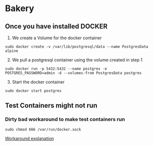 # Bakery

## Once you have installed DOCKER

1. We create a Volume for the docker container
```
sudo docker create -v /var/lib/postgresql/data --name PostgresData alpine
```

2. We pull a postgresql container using the volume created in step 1
```
sudo docker run -p 5432:5432 --name postgres -e POSTGRES_PASSWORD=admin -d --volumes-from PostgresData postgres
```

3. Start the docker container
```
sudo docker start postgres
```


## Test Containers might not run
### Dirty bad workaround to make test containers run

```
sudo chmod 666 /var/run/docker.sock
```

[Workaround explanation](https://github.com/testcontainers/testcontainers-java/issues/613)

